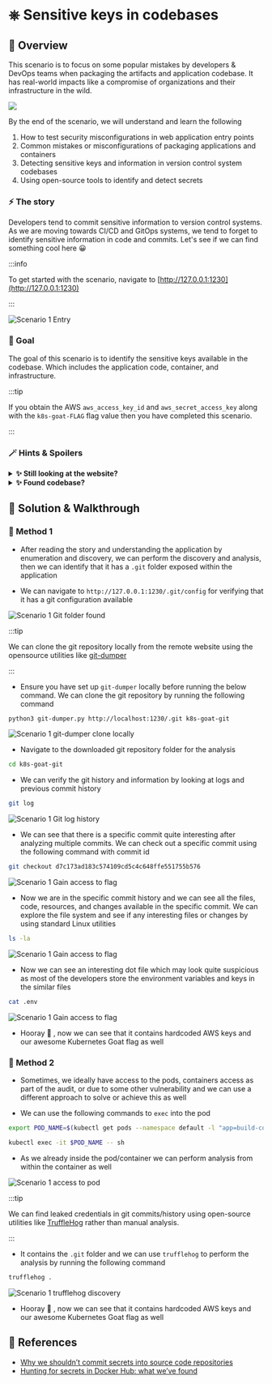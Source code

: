 # ⎈ Sensitive keys in codebases

## 🙌 Overview

This scenario is to focus on some popular mistakes by developers & DevOps teams when packaging the artifacts and application codebase. It has real-world impacts like a compromise of organizations and their infrastructure in the wild. 

![](images/scenario-1.png)

By the end of the scenario, we will understand and learn the following

1. How to test security misconfigurations in web application entry points
2. Common mistakes or misconfigurations of packaging applications and containers
3. Detecting sensitive keys and information in version control system codebases
4. Using open-source tools to identify and detect secrets

### ⚡️ The story

Developers tend to commit sensitive information to version control systems. As we are moving towards CI/CD and GitOps systems, we tend to forget to identify sensitive information in code and commits. Let's see if we can find something cool here 😀

:::info

To get started with the scenario, navigate to [http://127.0.0.1:1230](http://127.0.0.1:1230)

:::

![Scenario 1 Entry](images/sc-1-1.png)

### 🎯 Goal

The goal of this scenario is to identify the sensitive keys available in the codebase. Which includes the application code, container, and infrastructure.

:::tip

If you obtain the AWS `aws_access_key_id` and `aws_secret_access_key` along with the `k8s-goat-FLAG` flag value then you have completed this scenario.

:::

### 🪄 Hints & Spoilers

<details>
  <summary><b>✨ Still looking at the website? </b></summary>
  <div>
    <div>Always look for the special directories on the website. Tools like Gobuster and DirBuster are quite popular 🙌</div>
  </div>
</details>

<details>
  <summary><b>✨ Found codebase? </b></summary>
  <div>
    <div>Version control systems maintain the history with commits, and we can always go back to one we need 🎉</div>
  </div>
</details>

## 🎉 Solution & Walkthrough

### 🎲 Method 1

* After reading the story and understanding the application by enumeration and discovery, we can perform the discovery and analysis, then we can identify that it has a `.git` folder exposed within the application

* We can navigate to `http://127.0.0.1:1230/.git/config` for verifying that it has a git configuration available

![Scenario 1 Git folder found](images/sc-1-2.png)

:::tip

We can clone the git repository locally from the remote website using the opensource utilities like [git-dumper](https://github.com/arthaud/git-dumper)

:::

* Ensure you have set up `git-dumper` locally before running the below command. We can clone the git repository by running the following command

```bash
python3 git-dumper.py http://localhost:1230/.git k8s-goat-git
```

![Scenario 1 git-dumper clone locally](images/sc-1-3.png)

* Navigate to the downloaded git repository folder for the analysis

```bash
cd k8s-goat-git
```

* We can verify the git history and information by looking at logs and previous commit history

```bash
git log
```

![Scenario 1 Git log history](images/sc-1-4.png)

* We can see that there is a specific commit quite interesting after analyzing multiple commits. We can check out a specific commit using the following command with commit id

```bash
git checkout d7c173ad183c574109cd5c4c648ffe551755b576
```

![Scenario 1 Gain access to flag](images/sc-1-5.png)

* Now we are in the specific commit history and we can see all the files, code, resources, and changes available in the specific commit. We can explore the file system and see if any interesting files or changes by using standard Linux utilities

```bash
ls -la
```

![Scenario 1 Gain access to flag](images/sc-1-6.png)

* Now we can see an interesting dot file which may look quite suspicious as most of the developers store the environment variables and keys in the similar files

```bash
cat .env
```

![Scenario 1 Gain access to flag](images/sc-1-7.png)

* Hooray 🥳 , now we can see that it contains hardcoded AWS keys and our awesome Kubernetes Goat flag as well

### 🎲 Method 2

* Sometimes, we ideally have access to the pods, containers access as part of the audit, or due to some other vulnerability and we can use a different approach to solve or achieve this as well 

* We can use  the following commands to `exec` into the pod

```bash
export POD_NAME=$(kubectl get pods --namespace default -l "app=build-code" -o jsonpath="{.items[0].metadata.name}")
```

```bash
kubectl exec -it $POD_NAME -- sh
```

* As we already inside the pod/container we can perform analysis from within the container as well

![Scenario 1 access to pod](images/sc-1_1.png)

:::tip

We can find leaked credentials in git commits/history using open-source utilities like [TruffleHog](https://github.com/trufflesecurity/trufflehog) rather than manual analysis.

:::

* It contains the `.git` folder and we can use `trufflehog` to perform the analysis by running the following command

```bash
trufflehog .
```

![Scenario 1 trufflehog discovery](image/../images/sc-1_2.png)

* Hooray 🥳 , now we can see that it contains hardcoded AWS keys and our awesome Kubernetes Goat flag as well

## 🔖 References

* [Why we shouldn’t commit secrets into source code repositories](https://littlemaninmyhead.wordpress.com/2021/04/05/why-we-shouldnt-commit-secrets-into-source-code-repositories/)
* [Hunting for secrets in Docker Hub: what we’ve found](https://blog.gitguardian.com/hunting-for-secrets-in-docker-hub/)
